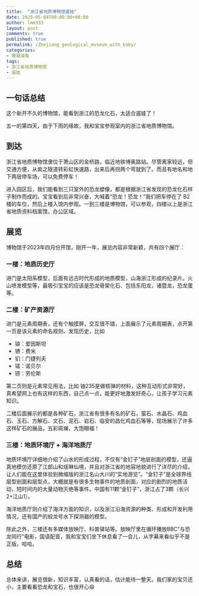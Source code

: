 ```yaml
---
title:  "浙江省地质博物馆遛娃"
date: 2025-05-04T00:00:00+08:00
author: lmm333
layout: post
comments: true
published: true
permalink: /Zhejiang_geological_museum_with_baby/
categories:
- 珊瑚海兔
tags:
- 浙江省地质博物馆
- 遛娃
---
```


## 一句话总结
这个新开不久的博物馆，能看到浙江的恐龙化石，太适合遛娃了！

五一的第四天，由于下雨的缘故，我和宝宝参观室内的浙江省地质博物馆。

## 到达
浙江省地质博物馆隶位于萧山区的金桥路，临近地铁博奥路站。尽管离家较远，但交通方便，从紫之隧道转彩虹快速路，出来后再拐两个弯就到了。而且有地名和地下两层停车场，可以免费停车！

进入园区后，我们能看到三只室外的恐龙塑像，都是根据浙江省发现的恐龙化石样子制作而成的。宝宝看到后非常兴奋，大喊着“恐龙！恐龙！”我们把车停在了 B2 楼的车位，然后上楼入馆内参观。一到三楼是博物馆，可以参观，四楼以上是浙江省地质资料档案馆，办公区域。

## 展览

博物馆于2023年四月份开馆，刚开一年，展览内容非常新颖，共有四个展厅：

### 一楼：地质历史厅
进门是太阳系模型，后面有远古时代形成的地质模型，山海浙江形成的纪录片。火山喷发模型等，最吸引宝宝的应该是恐龙骨架化石、包括东阳龙，诸暨龙，恐龙蛋等。

### 二楼：矿产资源厅
进门是元素周期表，还有个触摸屏，交互很不错，上面展示了元素周期表，点开第一页是该元素的命名规则、发现历史，比如

- 锿：爱因斯坦
- 镄：费米
- 钔：门捷列夫
- 锘：诺贝尔
- 铹：劳伦斯

第二页则是元素常见用法，比如 铀235是做核弹的材料，这种互动形式非常好，真希望网上也有这样的东西，自己点一点，能更好地激发好奇心，让孩子学习元素知识。

二楼后面展示的都是各种矿石，浙江省有很多有名的矿石，萤石、水晶石、鸡血石、玉石、方解石、文石、泥石、岩石、临安的昌化鸡血石等等，现场展示了许多这样矿石的展品，五彩斑斓，大饱眼福！

### 三楼：地质环境厅 + 海洋地质厅
地质环境厅详细地介绍了山水的形成过程，不仅有“金钉子”地层剖面的模型，还逼真地模仿还原了江郎山和瑶琳仙境，并且对浙江省的地容地貌进行了详尽的介绍，让人们能在这里体验到微缩版的浙江名山大川的“实地游览”。“金钉子”是全球界线层型剖面和层型点，大概就是有很多生物事件的地质剖面，对应的剧烈的地质活动，短时间内的大量动物灭绝等事件。中国有11颗“金钉子”，浙江占了3颗（长兴2+江山1）。

海洋地质厅则介绍了海洋方面的知识，以及浙江沿海资源的种类、形成和开发利用情况，还有国产的蛟龙号水下探测器的模型。

除此之外，三楼还有多媒体放映厅、科普驿站等。放映厅里在循环播放BBC“与恐龙同行”电影，国语配音，我和宝宝们坐下休息看了一会儿，从字幕来看似乎不是正版，哈哈。

## 总结
总体来讲，展览很新，知识丰富，认真看的话，估计能待一整天。我们家的宝贝还小，主要看看恐龙和宝石，也很开心😄